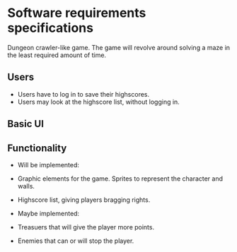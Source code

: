 # Software requirements specifications  

Dungeon crawler-like game. The game will revolve around solving a maze in the least required amount of time. 

## Users
- Users have to log in to save their highscores.
- Users may look at the highscore list, without logging in. 

## Basic UI


## Functionality
- Will be implemented:  
 - Graphic elements for the game. Sprites to represent the character and walls. 
 - Highscore list, giving players bragging rights.

- Maybe implemented:
 - Treasuers that will give the player more points.
 - Enemies that can or will stop the player.
